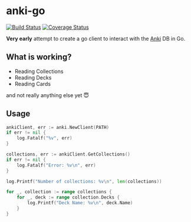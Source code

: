 # anki-go

[![Build Status](https://travis-ci.org/dvcrn/anki-go.svg?branch=master)](https://travis-ci.org/dvcrn/anki-go)
[![Coverage Status](https://coveralls.io/repos/github/dvcrn/anki-go/badge.svg?branch=master)](https://coveralls.io/github/dvcrn/anki-go?branch=master)

**Very early** attempt to create a go client to interact with the [Anki](http://ankisrs.net) DB in Go. 

## What is working?

- Reading Collections
- Reading Decks
- Reading Cards

and not really anything else yet 😇

## Usage

```go
ankiClient, err := anki.NewClient(PATH)
if err != nil {
	log.Fatalf("%v", err)
}

collections, err := ankiClient.GetCollections()
if err != nil {
	log.Fatalf("Error: %v\n", err)
}

log.Printf("Number of collections: %v\n", len(collections))

for _, collection := range collections {
	for _, deck := range collection.Decks {
		log.Printf("Deck Name: %v\n", deck.Name)
	}
}
```